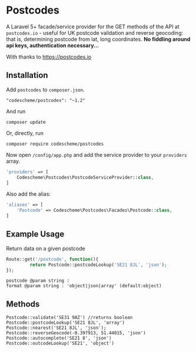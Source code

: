 # Postcodes

A Laravel 5+ facade/service provider for the GET methods of the API at ```postcodes.io``` - useful for UK postcode validation and reverse geocoding: that is, determining postcode from lat, long coordinates.
**No fiddling around api keys, authentication necessary...**

With thanks to https://postcodes.io


## Installation

Add `postcodes` to `composer.json`.
```
"codescheme/postcodes": "~1.2"
```

And run 
```
composer update
``` 

Or, directly, run
```
composer require codescheme/postcodes
```

Now open `/config/app.php` and add the service provider to your `providers` array.
```php
'providers' => [
	Codescheme\Postcodes\PostcodeServiceProvider::class,
]
```

Also add the alias:
```php
'aliases' => [
	'Postcode' => Codescheme\Postcodes\Facades\Postcode::class,
]
```

## Example Usage

Return data on a given postcode

```php
Route::get('/postcode', function(){
		 return Postcode::postcodeLookup('SE21 8JL', 'json');
});	
```

```
postcode @param string :
format @param string : 'object|json|array' (default:object)
```

## Methods

```
Postcode::validate('SE31 9AZ') //returns boolean
Postcode::postcodeLookup('SE21 8JL', 'array')
Postcode::nearest('SE21 8JL', 'json');
Postcode::reverseGeocode(-0.397913, 51.44015, 'json')
Postcode::autocomplete('SE21 8', 'json')
Postcode::outcodeLookup('SE21', 'object')
```

